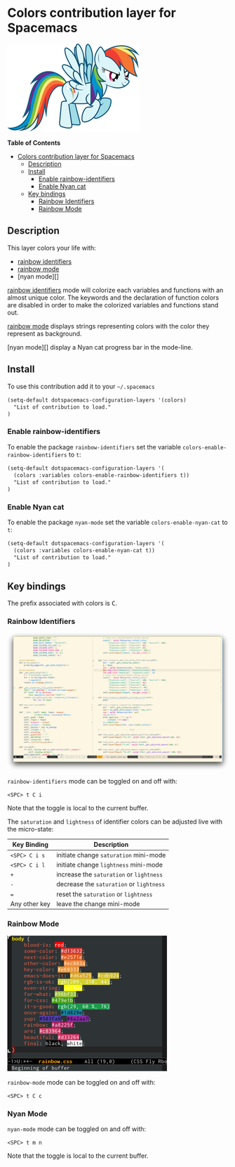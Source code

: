 # Colors contribution layer for Spacemacs

![logo](img/rainbow_dash.png)

<!-- markdown-toc start - Don't edit this section. Run M-x markdown-toc/generate-toc again -->
**Table of Contents**

- [Colors contribution layer for Spacemacs](#colors-contribution-layer-for-spacemacs)
    - [Description](#description)
    - [Install](#install)
        - [Enable rainbow-identifiers](#enable-rainbow-identifiers)
        - [Enable Nyan cat](#enable-nyan-cat)
    - [Key bindings](#key-bindings)
        - [Rainbow Identifiers](#rainbow-identifiers)
        - [Rainbow Mode](#rainbow-mode)

<!-- markdown-toc end -->

## Description

This layer colors your life with:
- [rainbow identifiers][]
- [rainbow mode][]
- [nyan mode][]

[rainbow identifiers][] mode will colorize each variables and functions with an
almost unique color. The keywords and the declaration of function colors are
disabled in order to make the colorized variables and functions stand out.

[rainbow mode][] displays strings representing colors with the color they
represent as background.

[nyan mode][] display a Nyan cat progress bar in the mode-line.

## Install

To use this contribution add it to your `~/.spacemacs`

```elisp
(setq-default dotspacemacs-configuration-layers '(colors)
  "List of contribution to load."
)
```

### Enable rainbow-identifiers

To enable the package `rainbow-identifiers` set the variable
`colors-enable-rainbow-identifiers` to `t`:

```elisp
(setq-default dotspacemacs-configuration-layers '(
  (colors :variables colors-enable-rainbow-identifiers t))
  "List of contribution to load."
)
```

### Enable Nyan cat

To enable the package `nyan-mode` set the variable
`colors-enable-nyan-cat` to `t`:

```elisp
(setq-default dotspacemacs-configuration-layers '(
  (colors :variables colors-enable-nyan-cat t))
  "List of contribution to load."
)
```

## Key bindings

The prefix associated with colors is <kbd>C</kbd>.

### Rainbow Identifiers

![theme_tweaks_python](img/theme-tweaks-python.png)

`rainbow-identifiers` mode can be toggled on and off with:

    <SPC> t C i

Note that the toggle is local to the current buffer.

The `saturation` and `lightness` of identifier colors can be adjusted live
with the micro-state:

Key Binding   | Description
--------------|------------------------------------------------------------
`<SPC> C i s` | initiate change `saturation` mini-mode
`<SPC> C i l` | initiate change `lightness` mini-mode
`+`           | increase the `saturation` or `lightness`
`-`           | decrease the `saturation` or `lightness`
`=`           | reset the `saturation` or `lightness`
Any other key | leave the change mini-mode

### Rainbow Mode

![rainbow_mode](img/rainbow-mode.png)

`rainbow-mode` mode can be toggled on and off with:

    <SPC> t C c

### Nyan Mode

`nyan-mode` mode can be toggled on and off with:

    <SPC> t m n

Note that the toggle is local to the current buffer.

[rainbow identifiers]: https://github.com/Fanael/rainbow-identifiers
[rainbow mode]: https://julien.danjou.info/projects/emacs-packages

